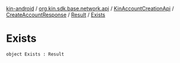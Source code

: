 [kin-android](../../../../index.md) / [org.kin.sdk.base.network.api](../../../index.md) / [KinAccountCreationApi](../../index.md) / [CreateAccountResponse](../index.md) / [Result](index.md) / [Exists](./-exists.md)

# Exists

`object Exists : Result`
